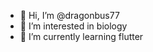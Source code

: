 - 👋 Hi, I’m @dragonbus77
- 👀 I’m interested in biology
- 🌱 I’m currently learning flutter

<!---
dragonbus77/dragonbus77 is a ✨ special ✨ repository because its `README.md` (this file) appears on your GitHub profile.
You can click the Preview link to take a look at your changes.
--->
